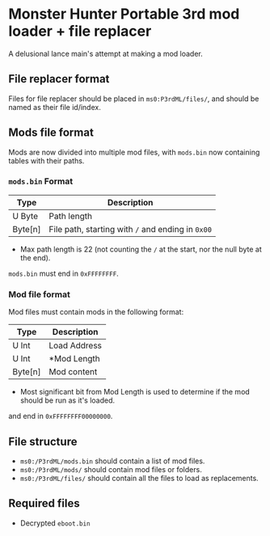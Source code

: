 # Monster Hunter Portable 3rd mod loader + file replacer

A delusional lance main's attempt at making a mod loader.

## File replacer format

Files for file replacer should be placed in `ms0:P3rdML/files/`, and should be named as their file id/index.

## Mods file format

Mods are now divided into multiple mod files, with `mods.bin` now containing tables with their paths.

### `mods.bin` Format

| Type    | Description                                       |
| ------- | ------------------------------------------------- |
| U Byte  | Path length                                       |
| Byte[n] | File path, starting with `/` and ending in `0x00` |

* Max path length is 22 (not counting the `/` at the start, nor the null byte at the end).

`mods.bin` must end in `0xFFFFFFFF`.

### Mod file format

Mod files must contain mods in the following format:

| Type    | Description   |
| ------- | ------------- |
| U Int   | Load Address  |
| U Int   | *Mod Length   |
| Byte[n] | Mod content   |

* Most significant bit from Mod Length is used to determine if the mod should be run as it's loaded.

and end in `0xFFFFFFFF00000000`.

## File structure

 - `ms0:/P3rdML/mods.bin` should contain a list of mod files.
 - `ms0:/P3rdML/mods/` should contain mod files or folders.
 - `ms0:/P3rdML/files/` should contain all the files to load as replacements.

## Required files

- Decrypted `eboot.bin`
